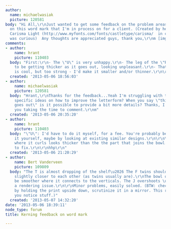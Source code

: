 ```yaml
---
author:
  name: michaelwasiak
  picture: 120581
body: "Hi All,\r\nJust wanted to get some feedback on the problem areas (kerning-wise)
  on this word mark that I'm in process on for a client. (Created by heavily modifying
  Carisma Light (http://www.myfonts.com/fonts/castletype/carisma/  in case anyone
  was curious)  Any thoughts are appreciated guys, thank you,\r\nm [img:sites/default/files/old-images/Truffle_Wordmark_02_4669.jpg][img:sites/default/files/old-images/Truffle_Wordmark_5417.jpg]"
comments:
- author:
    name: hrant
    picture: 110403
  body: "First:\r\n- The \"U\" is very unhappy.\r\n- The leg of the \"R\" appears
    to be getting thicker as it goes out, looking unpleasant.\r\n- That diamond thing
    is cool, but too strong - I'd make it smaller and/or thinner.\r\n\r\nhhp\r\n"
  created: '2013-05-06 18:56:03'
- author:
    name: michaelwasiak
    picture: 120581
  body: "Hrant,\r\nThanks for the feedback...Yeah I'm struggling with the U :(  Any
    specific ideas on how to improve the letterform? When you say \"thicker as it
    goes out\" is it possible to provide a bit more details? Thanks, I appreciate
    you taking the time to comment.\r\nm"
  created: '2013-05-06 20:35:20'
- author:
    name: hrant
    picture: 110403
  body: "\"U\": I'd have to do it myself, for a fee. You're probably better off doing
    it yourself, maybe by looking at existing similar designs.\r\n\r\n\"R\": The part
    where it curls looks thicker than the the part that joins the bowl. Easy enough
    to fix.\r\n\r\nhhp\r\n"
  created: '2013-05-06 21:20:29'
- author:
    name: Bert Vanderveen
    picture: 109809
  body: "The T is almost dropping of the shelf\u2026 The F twins should be every so
    slightly closer to each other (as twins usually are).\r\nThe bowl of the U could
    be smoother where it connects to the verticals. The J overshoots \u2014 maybe
    a rendering issue.\r\n\r\nMinor problems, easily solved. (BTW: check your designs
    by holding the print upside down, scrutinize it in a mirror. This really helps
    you notice stuff.)"
  created: '2013-05-07 14:32:20'
date: '2013-05-06 18:39:11'
node_type: forum
title: Kerning feedback on word mark

---
```

